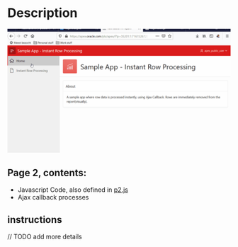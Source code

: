 # Description
![screenshot](irp-1.gif)
## Page 2, contents:
- Javascript Code, also defined in [p2.js](/p2.js)
- Ajax callback processes

## instructions

// TODO add more details
